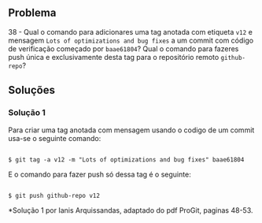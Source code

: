 ## Problema

38 - Qual o comando para adicionares uma tag anotada com etiqueta `v12` e mensagem `Lots of optimizations and bug fixes` a 
um commit com código de verificação começado por `baae61804`? 
Qual o comando para fazeres push única e exclusivamente desta tag para o repositório remoto `github-repo`?

## Soluções 

### Solução 1

Para criar uma tag anotada com mensagem usando o codigo de um commit usa-se o seguinte comando:

```

$ git tag -a v12 -m "Lots of optimizations and bug fixes" baae61804
```

E o comando para fazer push só dessa tag é o seguinte:

```

$ git push github-repo v12
```


*Solução 1 por Ianis Arquissandas, adaptado do pdf ProGit, paginas 48-53.